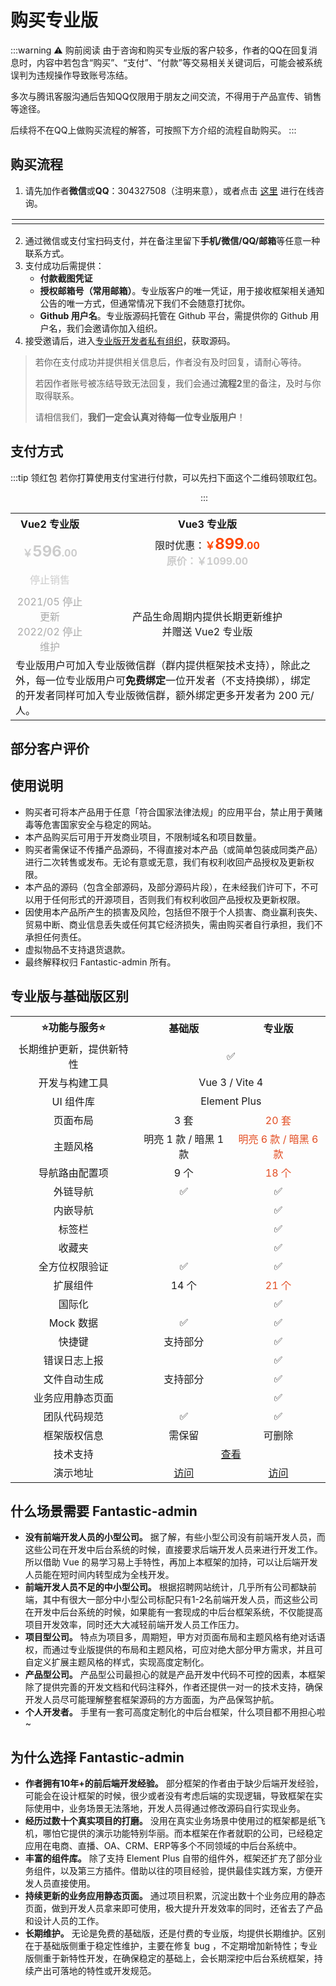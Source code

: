 <script setup>
import { withBase } from 'vitepress'
</script>

# 购买专业版

:::warning ⚠️ 购前阅读
由于咨询和购买专业版的客户较多，作者的QQ在回复消息时，内容中若包含“购买”、“支付”、“付款”等交易相关关键词后，可能会被系统误判为违规操作导致账号冻结。

多次与腾讯客服沟通后告知QQ仅限用于朋友之间交流，不得用于产品宣传、销售等途径。

后续将不在QQ上做购买流程的解答，可按照下方介绍的流程自助购买。
:::

## 购买流程

1. 请先加作者**微信**或**QQ**：304327508（注明来意），或者点击 [这里](https://wpa.qq.com/msgrd?v=3&uin=304327508&site=qq&menu=yes) 进行在线咨询。

<table style="width: min(100%, 500px); display: table; margin: 1rem auto;">
	<tr>
		<td align="center">
			<img :src="withBase('/friend-wechat.png')" />
		</td>
		<td align="center">
			<img :src="withBase('/friend-qq.png')" />
		</td>
	</tr>
</table>

2. 通过微信或支付宝扫码支付，并在备注里留下**手机/微信/QQ/邮箱**等任意一种联系方式。
3. 支付成功后需提供：
    - **付款截图凭证**
    - **授权邮箱号（常用邮箱）**。专业版客户的唯一凭证，用于接收框架相关通知公告的唯一方式，但通常情况下我们不会随意打扰你。
    - **Github 用户名**。专业版源码托管在 Github 平台，需提供你的 Github 用户名，我们会邀请你加入组织。
4. 接受邀请后，进入[专业版开发者私有组织](https://github.com/fantastic-admin)，获取源码。

> 若你在支付成功并提供相关信息后，作者没有及时回复，请耐心等待。
>
> 若因作者账号被冻结导致无法回复，我们会通过**流程2**里的备注，及时与你取得联系。
>
> 请相信我们，**我们一定会认真对待每一位专业版用户**！

## 支付方式

:::tip 领红包
若你打算使用支付宝进行付款，可以先扫下面这个二维码领取红包。

<img :src="withBase('/qrcode-alipay-hongbao.jpg')" width="300" />
:::

<table style="width: 100%; display: table; margin: 1rem auto;">
	<tr>
		<th colspan="2" width="25%" style="text-align: center;">Vue2 专业版</th>
		<th colspan="2" width="75%" style="text-align: center;">Vue3 专业版</th>
	</tr>
	<tr>
		<td colspan="2" align="center"><b style="color: #ccc;">￥<span style="font-size: 24px;">596</span>.00</b></td>
		<td colspan="2" align="center">
      <div>限时优惠：<b style="color: #ff4400;">￥<span style="font-size: 24px;">899</span>.00</b></div>
      <b style="color: #ccc;">原价：￥1099.00</b>
    </td>
	</tr>
	<tr>
		<td colspan="2" align="center" style="color: #ccc;">
      停止销售
    </td>
		<td align="center">
			<img :src="withBase('/qrcode-wechat.png')" />
		</td>
		<td align="center">
			<img :src="withBase('/qrcode-alipay.png')" />
		</td>
	</tr>
	<tr>
		<td colspan="2" align="center">
      <p style="margin-top: 5px; margin-bottom: 0; color: #aaa;">2021/05 停止更新<br />2022/02 停止维护</p>
    </td>
		<td colspan="2" align="center">
      <p style="margin-top: 5px; margin-bottom: 0;">产品生命周期内提供长期更新维护<br />并赠送 Vue2 专业版</p>
    </td>
	</tr>
  <tr>
    <td colspan="4">专业版用户可加入专业版微信群（群内提供框架技术支持），除此之外，每一位专业版用户可<b>免费绑定</b>一位开发者（不支持换绑），绑定的开发者同样可加入专业版微信群，额外绑定更多开发者为 200 元/人。</td>
  </tr>
</table>

## 部分客户评价

<CustomerEvaluate />

## 使用说明

- 购买者可将本产品用于任意「符合国家法律法规」的应用平台，禁止用于黄赌毒等危害国家安全与稳定的网站。
- 本产品购买后可用于开发商业项目，不限制域名和项目数量。
- 购买者需保证不传播产品源码，不得直接对本产品（或简单包装成同类产品）进行二次转售或发布。无论有意或无意，我们有权利收回产品授权及更新权限。
- 本产品的源码（包含全部源码，及部分源码片段），在未经我们许可下，不可以用于任何形式的开源项目，否则我们有权利收回产品授权及更新权限。
- 因使用本产品所产生的损害及风险，包括但不限于个人损害、商业赢利丧失、贸易中断、商业信息丢失或任何其它经济损失，需由购买者自行承担，我们不承担任何责任。
- 虚拟物品不支持退货退款。
- 最终解释权归 Fantastic-admin 所有。

## 专业版与基础版区别

<table style="width: 100%; display: table; margin: 1rem auto;">
	<tr>
		<th width="40%" style="text-align: center;">⭐功能与服务⭐</th>
		<th width="30%" style="text-align: center;">基础版</th>
		<th width="30%" style="text-align: center;">专业版</th>
	</tr>
	<tr>
		<td align="center">长期维护更新，提供新特性</td>
		<td colspan="2" align="center">✅</td>
	</tr>
	<tr>
		<td align="center">开发与构建工具</td>
		<td colspan="2" align="center">Vue 3 / Vite 4</td>
	</tr>
	<tr>
		<td align="center">UI 组件库</td>
		<td colspan="2" align="center">Element Plus</td>
	</tr>
	<tr>
		<td align="center">页面布局</td>
		<td align="center">3 套</td>
		<td align="center" style="color: #e34d22;">20 套</td>
	</tr>
	<tr>
		<td align="center">主题风格</td>
		<td align="center">明亮 1 款 / 暗黑 1 款</td>
		<td align="center" style="color: #e34d22;">明亮 6 款 / 暗黑 6 款</td>
	</tr>
	<tr>
		<td align="center">导航路由配置项</td>
		<td align="center">9 个</td>
		<td align="center" style="color: #e34d22;">18 个</td>
	</tr>
	<tr>
		<td align="center">外链导航</td>
		<td align="center">✅</td>
		<td align="center">✅</td>
	</tr>
	<tr>
		<td align="center">内嵌导航</td>
		<td align="center"></td>
		<td align="center">✅</td>
	</tr>
	<tr>
		<td align="center">标签栏</td>
		<td align="center"></td>
		<td align="center">✅</td>
	</tr>
	<tr>
		<td align="center">收藏夹</td>
		<td align="center"></td>
		<td align="center">✅</td>
	</tr>
	<tr>
		<td align="center">全方位权限验证</td>
		<td align="center">✅</td>
		<td align="center">✅</td>
	</tr>
	<tr>
		<td align="center">扩展组件</td>
		<td align="center">14 个</td>
		<td align="center" style="color: #e34d22;">21 个</td>
	</tr>
	<tr>
		<td align="center">国际化</td>
		<td align="center"></td>
		<td align="center">✅</td>
	</tr>
	<tr>
		<td align="center">Mock 数据</td>
		<td align="center">✅</td>
		<td align="center">✅</td>
	</tr>
	<tr>
		<td align="center">快捷键</td>
		<td align="center">支持部分</td>
		<td align="center">✅</td>
	</tr>
	<tr>
		<td align="center">错误日志上报</td>
		<td align="center"></td>
		<td align="center">✅</td>
	</tr>
	<tr>
		<td align="center">文件自动生成</td>
		<td align="center">支持部分</td>
		<td align="center">✅</td>
	</tr>
	<tr>
		<td align="center">业务应用静态页面</td>
		<td align="center"></td>
		<td align="center">✅</td>
	</tr>
	<tr>
		<td align="center">团队代码规范</td>
		<td align="center">✅</td>
		<td align="center">✅</td>
	</tr>
	<tr>
		<td align="center">框架版权信息</td>
		<td align="center">需保留</td>
		<td align="center">可删除</td>
	</tr>
	<tr>
		<td align="center">技术支持</td>
		<td colspan="2" align="center">
			<a href="support">查看</a>
		</td>
	</tr>
	<tr>
		<td align="center">演示地址</td>
		<td align="center">
			<a href="https://hooray.gitee.io/fantastic-admin-example/" target="_blank">访问</a>
		</td>
		<td align="center">
			<a href="https://hooray.gitee.io/fantastic-admin-pro-example/" target="_blank">访问</a>
		</td>
	</tr>
</table>

## 什么场景需要 Fantastic-admin

- **没有前端开发人员的小型公司。** 据了解，有些小型公司没有前端开发人员，而这些公司在开发中后台系统的时候，直接要求后端开发人员来进行开发工作。所以借助 Vue 的易学习易上手特性，再加上本框架的加持，可以让后端开发人员能在短时间内转型成为全栈开发。
- **前端开发人员不足的中小型公司。** 根据招聘网站统计，几乎所有公司都缺前端，其中有很大一部分中小型公司标配只有1-2名前端开发人员，而这些公司在开发中后台系统的时候，如果能有一套现成的中后台框架系统，不仅能提高项目开发效率，同时还大大减轻前端开发人员工作压力。
- **项目型公司。** 特点为项目多，周期短，甲方对页面布局和主题风格有绝对话语权，而通过专业版提供的布局和主题风格，可应对绝大部分甲方需求，并且可自定义扩展主题风格的样式，实现高度定制化。
- **产品型公司。** 产品型公司最担心的就是产品开发中代码不可控的因素，本框架除了提供完善的开发文档和代码注释外，作者还提供一对一的技术支持，确保开发人员尽可能理解整套框架源码的方方面面，为产品保驾护航。
- **个人开发者。** 手里有一套可高度定制化的中后台框架，什么项目都不用担心啦~

## 为什么选择 Fantastic-admin

- **作者拥有10年+的前后端开发经验。** 部分框架的作者由于缺少后端开发经验，可能会在设计框架的时候，很少或者没有考虑后端的实现逻辑，导致框架在实际使用中，业务场景无法落地，开发人员得通过修改源码自行实现业务。
- **经历过数十个真实项目的打磨。** 没用在真实业务场景中使用过的框架都是纸飞机，哪怕它提供的演示功能特别华丽。而本框架在作者就职的公司，已经稳定应用在电商、直播、OA、CRM、ERP等多个不同领域的中后台系统中。
- **丰富的组件库。** 除了支持 Element Plus 自带的组件外，框架还扩充了部分业务组件，以及第三方插件。借助以往的项目经验，提供最佳实践方案，方便开发人员直接使用。
- **持续更新的业务应用静态页面。** 通过项目积累，沉淀出数十个业务应用的静态页面，做到开发人员拿来即可使用，极大提升开发效率的同时，还省去了产品和设计人员的工作。
- **长期维护。** 无论是免费的基础版，还是付费的专业版，均提供长期维护。区别在于基础版侧重于稳定性维护，主要在修复 bug ，不定期增加新特性；专业版侧重于新特性开发，在确保稳定的基础上，会长期深挖中后台系统框架，持续产出可落地的特性或开发规范。